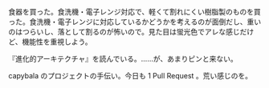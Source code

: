 食器を買った。食洗機・電子レンジ対応で、軽くて割れにくい樹脂製のものを買った。食洗機・電子レンジに対応しているかどうかを考えるのが面倒だし、重いのはつらいし、落として割るのが怖いので。見た目は蛍光色でアレな感じだけど、機能性を重視しよう。

『進化的アーキテクチャ』を読んでいる。……が、あまりピンと来ない。

capybala のプロジェクトの手伝い。今日も 1 Pull Request 。荒い感じのを。
